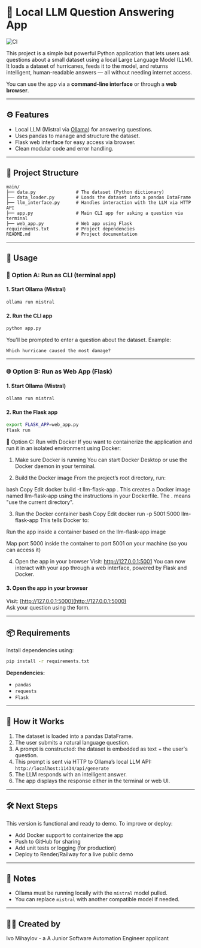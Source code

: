 # 🧠 Local LLM Question Answering App
![CI](https://github.com/ivo-mihaylov/hurricane-llm-analyzer/actions/workflows/ci.yml/badge.svg)


This project is a simple but powerful Python application that lets users ask questions about a small dataset using a local Large Language Model (LLM). It loads a dataset of hurricanes, feeds it to the model, and returns intelligent, human-readable answers — all without needing internet access.

You can use the app via a **command-line interface** or through a **web browser**.

---

## ⚙️ Features
- Local LLM (Mistral via [Ollama](https://ollama.com)) for answering questions.
- Uses pandas to manage and structure the dataset.
- Flask web interface for easy access via browser.
- Clean modular code and error handling.

---

## 📁 Project Structure

```
main/
├── data.py               # The dataset (Python dictionary)
├── data_loader.py        # Loads the dataset into a pandas DataFrame
├── llm_interface.py      # Handles interaction with the LLM via HTTP API
├── app.py                # Main CLI app for asking a question via terminal
├── web_app.py            # Web app using Flask
requirements.txt          # Project dependencies
README.md                 # Project documentation
```

---

## 🚀 Usage

### 🧪 Option A: Run as CLI (terminal app)

#### 1. Start Ollama (Mistral)
```bash
ollama run mistral
```

#### 2. Run the CLI app
```bash
python app.py
```
You'll be prompted to enter a question about the dataset. Example:
```
Which hurricane caused the most damage?
```

---

### 🌐 Option B: Run as Web App (Flask)

#### 1. Start Ollama (Mistral)
```bash
ollama run mistral
```

#### 2. Run the Flask app
```bash
export FLASK_APP=web_app.py
flask run
```
🐳 Option C: Run with Docker
If you want to containerize the application and run it in an isolated environment using Docker:

1. Make sure Docker is running
You can start Docker Desktop or use the Docker daemon in your terminal.

2. Build the Docker image
From the project’s root directory, run:

bash
Copy
Edit
docker build -t llm-flask-app .
This creates a Docker image named llm-flask-app using the instructions in your Dockerfile. The . means "use the current directory".

3. Run the Docker container
bash
Copy
Edit
docker run -p 5001:5000 llm-flask-app
This tells Docker to:

Run the app inside a container based on the llm-flask-app image

Map port 5000 inside the container to port 5001 on your machine (so you can access it)

4. Open the app in your browser
Visit: http://127.0.0.1:5001
You can now interact with your app through a web interface, powered by Flask and Docker.
#### 3. Open the app in your browser
Visit: [http://127.0.0.1:5000](http://127.0.0.1:5000)  
Ask your question using the form.

---

## 📦 Requirements
Install dependencies using:
```bash
pip install -r requirements.txt
```

**Dependencies:**
- `pandas`
- `requests`
- `Flask`

---

## 🧠 How it Works
1. The dataset is loaded into a pandas DataFrame.
2. The user submits a natural language question.
3. A prompt is constructed: the dataset is embedded as text + the user's question.
4. This prompt is sent via HTTP to Ollama’s local LLM API: `http://localhost:11434/api/generate`
5. The LLM responds with an intelligent answer.
6. The app displays the response either in the terminal or web UI.

---

## 🛠️ Next Steps
This version is functional and ready to demo. To improve or deploy:
- Add Docker support to containerize the app
- Push to GitHub for sharing
- Add unit tests or logging (for production)
- Deploy to Render/Railway for a live public demo

---

## 🤖 Notes
- Ollama must be running locally with the `mistral` model pulled.
- You can replace `mistral` with another compatible model if needed.

---

## 👩‍💻 Created by
Ivo Mihaylov - a A Junior Software Automation Engineer applicant
